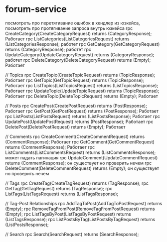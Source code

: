 # forum-service
 посмотреть про перетягивание ошибок в хендлер из юзкейса, посмотреть про протягивание запроса внутрь юзкейса
rpc CreateCategory(CreateCategoryRequest) returns (CategoryResponse); Работает
rpc ListCategories(ListCategoriesRequest) returns (ListCategoriesResponse); работет
rpc GetCategory(GetCategoryRequest) returns (CategoryResponse); работет
rpc UpdateCategory(UpdateCategoryRequest) returns (CategoryResponse); работет
rpc DeleteCategory(DeleteCategoryRequest) returns (Empty); Работает

// Topics
rpc CreateTopic(CreateTopicRequest) returns (TopicResponse); Работает
rpc GetTopic(GetTopicRequest) returns (TopicResponse); Работает
rpc ListTopics(ListTopicsRequest) returns (ListTopicsResponse); Работает
rpc UpdateTopic(UpdateTopicRequest) returns (TopicResponse); Работает
rpc DeleteTopic(DeleteTopicRequest) returns (Empty); Работает

// Posts
rpc CreatePost(CreatePostRequest) returns (PostResponse); Работает
rpc GetPost(GetPostRequest) returns (PostResponse); Работает
rpc ListPosts(ListPostsRequest) returns (ListPostsResponse); Работает
rpc UpdatePost(UpdatePostRequest) returns (PostResponse); Работает
rpc DeletePost(DeletePostRequest) returns (Empty); Работает

// Comments
rpc CreateComment(CreateCommentRequest) returns (CommentResponse); Работает
rpc GetComment(GetCommentRequest) returns (CommentResponse); Работает
rpc ListComments(ListCommentsRequest) returns (ListCommentsResponse); может падать пагинация
rpc UpdateComment(UpdateCommentRequest) returns (CommentResponse); он существует но проверить нечем
rpc DeleteComment(DeleteCommentRequest) returns (Empty); он существует но проверить нечем

// Tags
rpc CreateTag(CreateTagRequest) returns (TagResponse);
rpc GetTag(GetTagRequest) returns (TagResponse);
rpc ListTags(ListTagsRequest) returns (ListTagsResponse);

// Tag-Post Relationships
rpc AddTagToPost(AddTagToPostRequest) returns (Empty);
rpc RemoveTagFromPost(RemoveTagFromPostRequest) returns (Empty);
rpc ListTagsByPost(ListTagsByPostRequest) returns (ListTagsResponse);
rpc ListPostsByTag(ListPostsByTagRequest) returns (ListPostsResponse);

// Search
rpc Search(SearchRequest) returns (SearchResponse);
